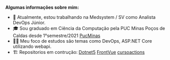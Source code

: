 
**Algumas informações sobre mim:**

- :briefcase: Atualmente, estou trabalhando na Medsystem / SV como Analista DevOps Júnior.
- :mortar_board:  Sou graduado em Ciência da Computação pela PUC Minas Poços de Caldas desde 1°semestre/2021 [PucMinas](https://www.pucpcaldas.br/default.php)
- :man_technologist: Meu foco de estudos são temas como DevOps, ASP.NET Core utilizando webapi.
- :building_construction: Repositorios em contrução: [Dotnet5](https://github.com/Gabrielgsn30/Dotnet5) [FrontVue](https://github.com/Gabrielgsn30/FrontVue)  [cursoactions](https://github.com/Gabrielgsn30/cursoactions)

